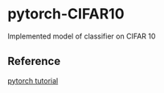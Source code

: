 # pytorch-CIFAR10

Implemented model of classifier on CIFAR 10


## Reference
[pytorch tutorial](https://pytorch.org/tutorials/beginner/blitz/cifar10_tutorial.html#sphx-glr-beginner-blitz-cifar10-tutorial-py)